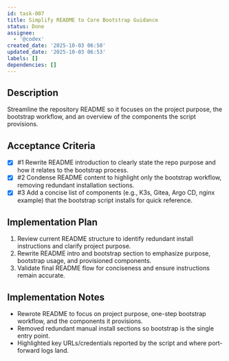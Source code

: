 ```yaml
---
id: task-007
title: Simplify README to Core Bootstrap Guidance
status: Done
assignee:
  - '@codex'
created_date: '2025-10-03 06:50'
updated_date: '2025-10-03 06:53'
labels: []
dependencies: []
---
```


## Description

<!-- SECTION:DESCRIPTION:BEGIN -->
Streamline the repository README so it focuses on the project purpose, the bootstrap workflow, and an overview of the components the script provisions.
<!-- SECTION:DESCRIPTION:END -->

## Acceptance Criteria
<!-- AC:BEGIN -->
- [x] #1 Rewrite README introduction to clearly state the repo purpose and how it relates to the bootstrap process.
- [x] #2 Condense README content to highlight only the bootstrap workflow, removing redundant installation sections.
- [x] #3 Add a concise list of components (e.g., K3s, Gitea, Argo CD, nginx example) that the bootstrap script installs for quick reference.
<!-- AC:END -->

## Implementation Plan

<!-- SECTION:PLAN:BEGIN -->
1. Review current README structure to identify redundant install instructions and clarify project purpose.
2. Rewrite README intro and bootstrap section to emphasize purpose, bootstrap usage, and provisioned components.
3. Validate final README flow for conciseness and ensure instructions remain accurate.
<!-- SECTION:PLAN:END -->

## Implementation Notes

<!-- SECTION:NOTES:BEGIN -->
- Rewrote README to focus on project purpose, one-step bootstrap workflow, and the components it provisions.
- Removed redundant manual install sections so bootstrap is the single entry point.
- Highlighted key URLs/credentials reported by the script and where port-forward logs land.
<!-- SECTION:NOTES:END -->
